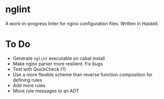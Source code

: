nglint
======

A work-in-progress linter for nginx configuration files. Written in Haskell.


To Do
=====

 * Generate `nglint` executable on cabal install
 * Make nginx parser more resilient. Fix bugs
 * Test with QuickCheck (?)
 * Use a more flexible scheme than reverse function composition for defining rules
 * Add more rules
 * Move rule messages to an ADT
